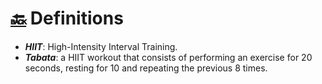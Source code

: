 # [:back:][home] Definitions

- _**HIIT**_: High-Intensity Interval Training.
- _**Tabata**_: a HIIT workout that consists of performing an exercise for 20 seconds, resting for 10 and repeating the previous 8 times.

[home]: workout.md
